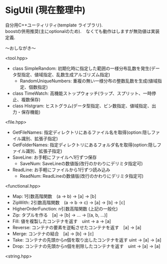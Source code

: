 SigUtil (現在整理中)
=======
自分用C++ユーティリティ(template ライブラリ).   
boostの併用推奨(主にoptionalのため).　なくても動作はしますが無効値は実装定義.

～おしながき～ 

\<tool.hpp> 
* class SimpleRandom: 初期化時に指定した範囲の一様分布乱数を発生(データ型指定、値域指定、乱数生成アルゴリズム指定)
  * RandomUniqueNumbers: 重複の無い一様分布の整数乱数を生成(値域指定、個数指定)
* class TimeWatch: 高機能ストップウォッチ(ラップ、スプリット、一時停止、複数保存)
* class Histgram: ヒストグラム(データ型指定、ビン数指定、値域指定、出力・保存機能)

\<file.hpp>
* GetFileNames: 指定ディレクトリにあるファイル名を取得(option:隠しファイル識別、拡張子指定)
* GetFolderNames: 指定ディレクトリにあるフォルダ名を取得(option:隠しファイル識別、拡張子指定)
* SaveLine: お手軽にファイルへ1行ずつ保存 
  * SaveNum: SaveLineの数値版(改行のかわりにデリミタ指定可)
* ReadLine: お手軽にファイルから1行ずつ読み込み
  * ReadNum: ReadLineの数値版(改行のかわりにデリミタ指定可)

\<functional.hpp>
* Map: 1引数高階関数　(a -> b) -> [a] -> [b]
* ZipWith: 2引数高階関数　(a -> b -> c) -> [a] -> [b] -> [c]
* HigherOrderFunction: n引数高階関数 (上記の一般化)
* Zip: タプルを作る　[a] -> [b] -> ... -> [(a, b, ...)]
* Fill: 値を複製したコンテナを返す　uint -> a -> [a]
* Reverse: コンテナの要素を逆転させたコンテナを返す　[a] -> [a]
* Merge: コンテナの結合　[a] -> [b] -> [c]
* Take: コンテナの先頭からn個を取り出したコンテナを返す uint -> [a] -> [a]
* Drop: コンテナの先頭からn個を削除したコンテナを返す　uint -> [a] -> [a]

\<string.hpp> 


